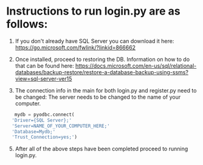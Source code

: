 # Instructions to run login.py are as follows:
1. If you don't already have SQL Server you can download it here: https://go.microsoft.com/fwlink/?linkid=866662

2. Once installed, proceed to restoring the DB. Information on how to do that can be found here: https://docs.microsoft.com/en-us/sql/relational-databases/backup-restore/restore-a-database-backup-using-ssms?view=sql-server-ver15

3. The connection info in the main for both login.py and register.py need to be changed:
   The server needs to be changed to the name of your computer.
  ```python
     mydb = pyodbc.connect(
    'Driver={SQL Server};'
    'Server=NAME_OF_YOUR_COMPUTER_HERE;'
    'Database=Mydb;'
    'Trust_Connection=yes;')
  ```
5. After all of the above steps have been completed proceed to running login.py.
